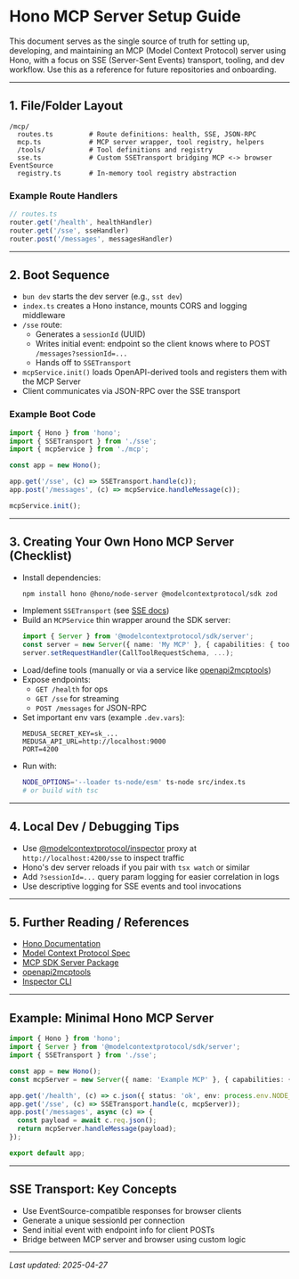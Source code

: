 # Hono MCP Server Setup Guide

This document serves as the single source of truth for setting up, developing, and maintaining an MCP (Model Context Protocol) server using Hono, with a focus on SSE (Server-Sent Events) transport, tooling, and dev workflow. Use this as a reference for future repositories and onboarding.

---

## 1. File/Folder Layout

```
/mcp/
  routes.ts         # Route definitions: health, SSE, JSON-RPC
  mcp.ts            # MCP server wrapper, tool registry, helpers
  /tools/           # Tool definitions and registry
  sse.ts            # Custom SSETransport bridging MCP <-> browser EventSource
  registry.ts       # In-memory tool registry abstraction
```

### Example Route Handlers

```ts
// routes.ts
router.get('/health', healthHandler)
router.get('/sse', sseHandler)
router.post('/messages', messagesHandler)
```

---

## 2. Boot Sequence

- `bun dev` starts the dev server (e.g., `sst dev`)
- `index.ts` creates a Hono instance, mounts CORS and logging middleware
- `/sse` route:
  - Generates a `sessionId` (UUID)
  - Writes initial event: endpoint so the client knows where to POST `/messages?sessionId=...`
  - Hands off to `SSETransport`
- `mcpService.init()` loads OpenAPI-derived tools and registers them with the MCP Server
- Client communicates via JSON-RPC over the SSE transport

### Example Boot Code

```ts
import { Hono } from 'hono';
import { SSETransport } from './sse';
import { mcpService } from './mcp';

const app = new Hono();

app.get('/sse', (c) => SSETransport.handle(c));
app.post('/messages', (c) => mcpService.handleMessage(c));

mcpService.init();
```

---

## 3. Creating Your Own Hono MCP Server (Checklist)

- Install dependencies:
  ```sh
  npm install hono @hono/node-server @modelcontextprotocol/sdk zod
  ```
- Implement `SSETransport` (see [SSE docs](https://developer.mozilla.org/en-US/docs/Web/API/Server-sent_events))
- Build an `MCPService` thin wrapper around the SDK server:
  ```ts
  import { Server } from '@modelcontextprotocol/sdk/server';
  const server = new Server({ name: 'My MCP' }, { capabilities: { tools: {} } });
  server.setRequestHandler(CallToolRequestSchema, ...);
  ```
- Load/define tools (manually or via a service like [openapi2mcptools](https://www.npmjs.com/package/openapi2mcptools))
- Expose endpoints:
  - `GET /health` for ops
  - `GET /sse` for streaming
  - `POST /messages` for JSON-RPC
- Set important env vars (example `.dev.vars`):
  ```env
  MEDUSA_SECRET_KEY=sk_...
  MEDUSA_API_URL=http://localhost:9000
  PORT=4200
  ```
- Run with:
  ```sh
  NODE_OPTIONS='--loader ts-node/esm' ts-node src/index.ts
  # or build with tsc
  ```

---

## 4. Local Dev / Debugging Tips

- Use [@modelcontextprotocol/inspector](https://www.npmjs.com/package/@modelcontextprotocol/inspector) proxy at `http://localhost:4200/sse` to inspect traffic
- Hono's dev server reloads if you pair with `tsx watch` or similar
- Add `?sessionId=...` query param logging for easier correlation in logs
- Use descriptive logging for SSE events and tool invocations

---

## 5. Further Reading / References

- [Hono Documentation](https://hono.dev)
- [Model Context Protocol Spec](https://github.com/modelcontext/protocol)
- [MCP SDK Server Package](https://github.com/modelcontext/sdk/tree/main/packages/server)
- [openapi2mcptools](https://www.npmjs.com/package/openapi2mcptools)
- [Inspector CLI](https://www.npmjs.com/package/@modelcontextprotocol/inspector)

---

## Example: Minimal Hono MCP Server

```ts
import { Hono } from 'hono';
import { Server } from '@modelcontextprotocol/sdk/server';
import { SSETransport } from './sse';

const app = new Hono();
const mcpServer = new Server({ name: 'Example MCP' }, { capabilities: { tools: {} } });

app.get('/health', (c) => c.json({ status: 'ok', env: process.env.NODE_ENV }));
app.get('/sse', (c) => SSETransport.handle(c, mcpServer));
app.post('/messages', async (c) => {
  const payload = await c.req.json();
  return mcpServer.handleMessage(payload);
});

export default app;
```

---

## SSE Transport: Key Concepts

- Use EventSource-compatible responses for browser clients
- Generate a unique sessionId per connection
- Send initial event with endpoint info for client POSTs
- Bridge between MCP server and browser using custom logic

---

_Last updated: 2025-04-27_ 

